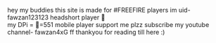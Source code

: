 hey my buddies this site is made for #FREEFIRE players 
im uid- fawzan123123
headshort player 💯  
my DPi = 💯=551
mobile player support me plzz 
subscribe my youtube channel- fawzan4xG ff
thankyou for reading till here :)
